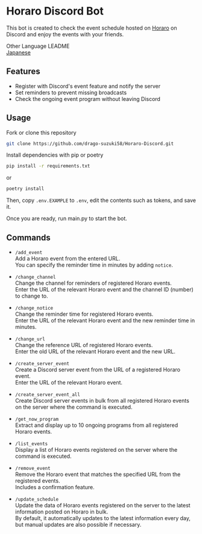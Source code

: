 # Horaro Discord Bot

This bot is created to check the event schedule hosted on [Horaro](https://horaro.org) on Discord and enjoy the events with your friends.

Other Language LEADME  
[Japanese](README.ja.md)

## Features

- Register with Discord's event feature and notify the server
- Set reminders to prevent missing broadcasts
- Check the ongoing event program without leaving Discord

## Usage

Fork or clone this repository

```sh
git clone https://github.com/drago-suzuki58/Horaro-Discord.git
```

Install dependencies with pip or poetry

```sh
pip install -r requirements.txt
```

or

```sh
poetry install
```

Then, copy `.env.EXAMPLE` to `.env`, edit the contents such as tokens, and save it.

Once you are ready, run main.py to start the bot.

## Commands

- `/add_event`  
  Add a Horaro event from the entered URL.  
  You can specify the reminder time in minutes by adding `notice`.

- `/change_channel`  
  Change the channel for reminders of registered Horaro events.  
  Enter the URL of the relevant Horaro event and the channel ID (number) to change to.

- `/change_notice`  
  Change the reminder time for registered Horaro events.  
  Enter the URL of the relevant Horaro event and the new reminder time in minutes.

- `/change_url`  
  Change the reference URL of registered Horaro events.  
  Enter the old URL of the relevant Horaro event and the new URL.

- `/create_server_event`  
  Create a Discord server event from the URL of a registered Horaro event.  
  Enter the URL of the relevant Horaro event.

- `/create_server_event_all`  
  Create Discord server events in bulk from all registered Horaro events on the server where the command is executed.

- `/get_now_program`  
  Extract and display up to 10 ongoing programs from all registered Horaro events.

- `/list_events`  
  Display a list of Horaro events registered on the server where the command is executed.

- `/remove_event`  
  Remove the Horaro event that matches the specified URL from the registered events.  
  Includes a confirmation feature.

- `/update_schedule`  
  Update the data of Horaro events registered on the server to the latest information posted on Horaro in bulk.  
  By default, it automatically updates to the latest information every day, but manual updates are also possible if necessary.
